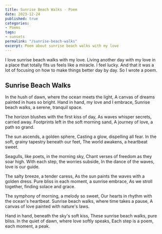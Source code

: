 ```yaml
---
title: Sunrise Beach Walks - Poem
date: 2023-12-24
published: true
categories:
- Poems
tags:
- sunsets
permalink: "/sunrise-beach-walks"
excerpt: Poem about sunrise beach walks with my love
---
```

I love sunrise beach walks with my love. Living another day with my love in a place that totally fits us feels like a miracle. I feel lucky. And that it was a lot of focusing on how to make things better day by day. So I wrote a poem.

## Sunrise Beach Walks

In the hush of dawn, where the ocean meets the light,
A canvas of dreams painted in hues so bright.
Hand in hand, my love and I embrace,
Sunrise beach walks, a serene, tranquil space.

The horizon blushes with the first kiss of day,
As waves whisper secrets, carried away.
Footprints left in the soft morning sand,
A journey of love, a path so grand.

The sun ascends, a golden sphere,
Casting a glow, dispelling all fear.
In the soft, grainy tapestry beneath our feet,
The world awakens, a heartbeat sweet.

Seagulls, like poets, in the morning sky,
Chant verses of freedom as they soar high.
With each step, the worries subside,
In the dance of the waves, love is our guide.

The salty breeze, a tender caress,
As the sun paints the waves with a golden dress.
Pure bliss in each moment, a sunrise embrace,
As we stroll together, finding solace and grace.

The symphony of morning, a melody so sweet,
Our hearts in rhythm with the ocean's heartbeat.
Sunrise beach walks, where time takes a pause,
A canvas of love painted with nature's laws.

Hand in hand, beneath the sky's soft kiss,
These sunrise beach walks, pure bliss.
In the quiet of dawn, where love softly speaks,
Each step is a poem, each moment, a peak.